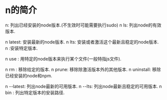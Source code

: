 # n的简介
n: 列出已经安装的node版本.(不生效时可能需要执行sudo)
n ls: 列出node的有效版本.

n latest: 安装最新的node版本.
n lts: 安装或者激活这个最新且稳定的node版本.
n <version>:安装特定版本.

n use <version>: 用特定的node版本来执行某个文件(一般特指js文件).

n rm <version>: 移除给定的版本.
n prune: 移除除激活版本外的其他版本.
n uninstall: 移除已经安装的node和npm. 	

n --latest: 列出node最新的可用版本.
n --lts: 列出node最新且稳定的可用版本.
n bin <version>: 列出特定版本的安装路径.